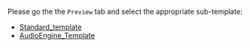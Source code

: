 Please go the the `Preview` tab and select the appropriate sub-template:

* [Standard_template](?expand=1&template=group_a_template.md)
* [AudioEngine_Template](?expand=1&template=group_b_template.md)